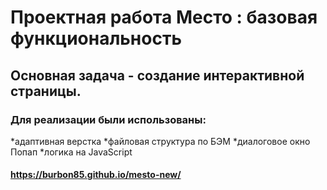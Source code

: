 # Проектная работа Место : базовая функциональность
## Основная задача - создание интерактивной страницы.

### Для реализации были использованы:
*адаптивная верстка 
*файловая структура по БЭМ
*диалоговое окно Попап
*логика на JavaScript

#### https://burbon85.github.io/mesto-new/